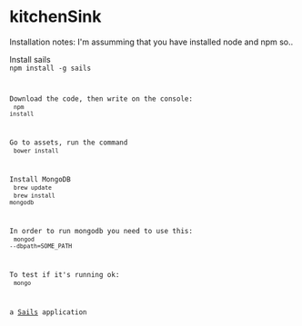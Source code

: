 # kitchenSink

Installation notes:
I'm assumming that you have installed node and npm so..

Install sails<br>
<code>npm install -g sails</br>

Download the code, then write on the console:<br>
<code>npm install</code>

Go to assets, run the command<br>
<code>bower install</code>

Install MongoDB<br>
<code>brew update</code><br>
<code>brew install mongodb</code>

In order to run mongodb you need to use this:<br>
<code>mongod --dbpath=SOME_PATH</code>

To test if it's running ok:<br>
<code>mongo</code>

a [Sails](http://sailsjs.org) application

